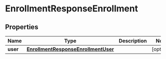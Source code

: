 

# EnrollmentResponseEnrollment

## Properties

Name | Type | Description | Notes
------------ | ------------- | ------------- | -------------
**user** | [**EnrollmentResponseEnrollmentUser**](EnrollmentResponseEnrollmentUser.md) |  |  [optional]




